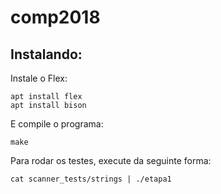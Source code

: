 # comp2018

## Instalando:

Instale o Flex:
```
apt install flex
apt install bison
```

E compile o programa:
```
make
```

Para rodar os testes, execute da seguinte forma:
```
cat scanner_tests/strings | ./etapa1
```


